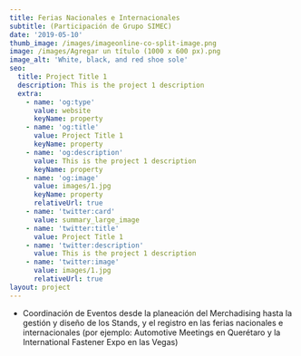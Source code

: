 ```yaml
---
title: Ferias Nacionales e Internacionales
subtitle: (Participación de Grupo SIMEC)
date: '2019-05-10'
thumb_image: /images/imageonline-co-split-image.png
image: /images/Agregar un título (1000 x 600 px).png
image_alt: 'White, black, and red shoe sole'
seo:
  title: Project Title 1
  description: This is the project 1 description
  extra:
    - name: 'og:type'
      value: website
      keyName: property
    - name: 'og:title'
      value: Project Title 1
      keyName: property
    - name: 'og:description'
      value: This is the project 1 description
      keyName: property
    - name: 'og:image'
      value: images/1.jpg
      keyName: property
      relativeUrl: true
    - name: 'twitter:card'
      value: summary_large_image
    - name: 'twitter:title'
      value: Project Title 1
    - name: 'twitter:description'
      value: This is the project 1 description
    - name: 'twitter:image'
      value: images/1.jpg
      relativeUrl: true
layout: project
---
```

*   Coordinación de Eventos desde la planeación del Merchadising hasta
    la gestión y diseño de los Stands, y el registro en las ferias nacionales
    e internacionales (por ejemplo: Automotive Meetings en Querétaro y
    la International Fastener Expo en las Vegas)
